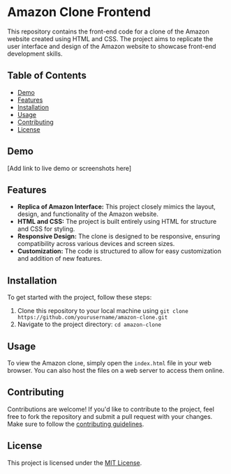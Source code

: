 # Amazon Clone Frontend

This repository contains the front-end code for a clone of the Amazon website created using HTML and CSS. The project aims to replicate the user interface and design of the Amazon website to showcase front-end development skills.

## Table of Contents

- [Demo](#demo)
- [Features](#features)
- [Installation](#installation)
- [Usage](#usage)
- [Contributing](#contributing)
- [License](#license)

## Demo

[Add link to live demo or screenshots here]

## Features

- **Replica of Amazon Interface:** This project closely mimics the layout, design, and functionality of the Amazon website.
- **HTML and CSS:** The project is built entirely using HTML for structure and CSS for styling.
- **Responsive Design:** The clone is designed to be responsive, ensuring compatibility across various devices and screen sizes.
- **Customization:** The code is structured to allow for easy customization and addition of new features.

## Installation

To get started with the project, follow these steps:

1. Clone this repository to your local machine using `git clone https://github.com/yourusername/amazon-clone.git`
2. Navigate to the project directory: `cd amazon-clone`

## Usage

To view the Amazon clone, simply open the `index.html` file in your web browser. You can also host the files on a web server to access them online.

## Contributing

Contributions are welcome! If you'd like to contribute to the project, feel free to fork the repository and submit a pull request with your changes. Make sure to follow the [contributing guidelines](CONTRIBUTING.md).

## License

This project is licensed under the [MIT License](LICENSE).
